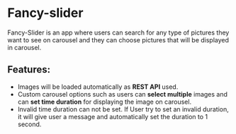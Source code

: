 # Fancy-slider
Fancy-Slider is an app where users can search for any type of pictures they want to see on carousel and they can choose pictures that will be displayed in carousel. 
## Features:
- Images will be loaded automatically as **REST API** used.
- Custom carousel options such as users can **select multiple** images and can **set time duration** for displaying the image on carousel.
- Invalid time duration can not be set. If User try to set an invalid duration, it will give user a message and automatically set the duration to 1 second.